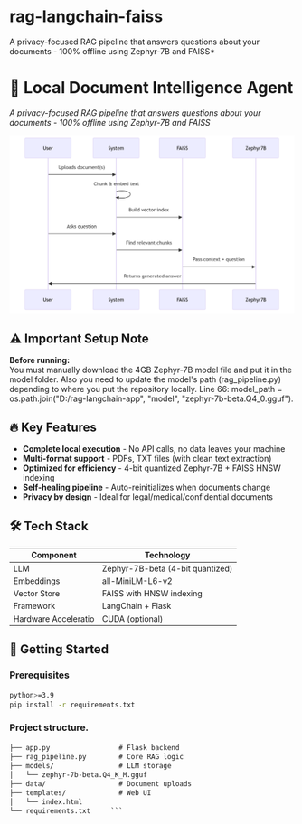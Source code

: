 # rag-langchain-faiss
A privacy-focused RAG pipeline that answers questions about your documents - 100% offline using Zephyr-7B and FAISS*

# 🧠 Local Document Intelligence Agent

*A privacy-focused RAG pipeline that answers questions about your documents - 100% offline using Zephyr-7B and FAISS*

![RAG Workflow Diagram](https://github.com/tmechouma/rag-langchain-faiss/blob/main/workflow.png)  

## ⚠️ Important Setup Note
**Before running:**  
You must manually download the 4GB Zephyr-7B model file and put it in the model folder. Also you need to update the model's path (rag_pipeline.py) depending to where you put the repository locally. Line 66: model_path = os.path.join("D:/rag-langchain-app", "model", "zephyr-7b-beta.Q4_0.gguf").
## 🔥 Key Features
- **Complete local execution** - No API calls, no data leaves your machine
- **Multi-format support** - PDFs, TXT files (with clean text extraction)
- **Optimized for efficiency** - 4-bit quantized Zephyr-7B + FAISS HNSW indexing
- **Self-healing pipeline** - Auto-reinitializes when documents change
- **Privacy by design** - Ideal for legal/medical/confidential documents

## 🛠️ Tech Stack
| Component           | Technology                          |
|---------------------|-------------------------------------|
| LLM                 | Zephyr-7B-beta (4-bit quantized)    |
| Embeddings          | all-MiniLM-L6-v2                    |
| Vector Store        | FAISS with HNSW indexing            |
| Framework           | LangChain + Flask                   |
| Hardware Acceleratio| CUDA (optional)                    |

## 🚀 Getting Started

### Prerequisites
```bash
python>=3.9
pip install -r requirements.txt
```
### Project structure.
   ``` rag-langchain-app
├── app.py                 # Flask backend
├── rag_pipeline.py        # Core RAG logic
├── models/                # LLM storage
│   └── zephyr-7b-beta.Q4_K_M.gguf
├── data/                  # Document uploads
├── templates/             # Web UI
│   └── index.html
└── requirements.txt     ```
